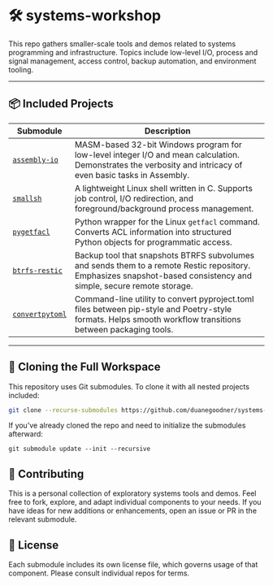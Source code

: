 # 🛠️ systems-workshop

This repo gathers smaller-scale tools and demos related to systems programming and infrastructure. Topics include low-level I/O, process and signal management, access control, backup automation, and environment tooling.

---

## 📦 Included Projects

| Submodule         | Description |
|-------------------|-------------|
| [`assembly-io`](https://github.com/duanegoodner/assembly-io) | MASM-based 32-bit Windows program for low-level integer I/O and mean calculation. Demonstrates the verbosity and intricacy of even basic tasks in Assembly. |
| [`smallsh`](https://github.com/duanegoodner/smallsh) | A lightweight Linux shell written in C. Supports job control, I/O redirection, and foreground/background process management. |
| [`pygetfacl`](https://github.com/duanegoodner/pygetfacl) | Python wrapper for the Linux `getfacl` command. Converts ACL information into structured Python objects for programmatic access. |
| [`btrfs-restic`](https://github.com/duanegoodner/btrfs-restic) | Backup tool that snapshots BTRFS subvolumes and sends them to a remote Restic repository. Emphasizes snapshot-based consistency and simple, secure remote storage. |
| [`convertpytoml`](https://github.com/duanegoodner/convertpytoml) | Command-line utility to convert pyproject.toml files between pip-style and Poetry-style formats. Helps smooth workflow transitions between packaging tools. |


---

## 🔄 Cloning the Full Workspace

This repository uses Git submodules. To clone it with all nested projects included:

```bash
git clone --recurse-submodules https://github.com/duanegoodner/systems-workshop.git
```

If you’ve already cloned the repo and need to initialize the submodules afterward:

```
git submodule update --init --recursive
```

## 🧩 Contributing
This is a personal collection of exploratory systems tools and demos. Feel free to fork, explore, and adapt individual components to your needs. If you have ideas for new additions or enhancements, open an issue or PR in the relevant submodule.

## 📜 License

Each submodule includes its own license file, which governs usage of that component. Please consult individual repos for terms.
